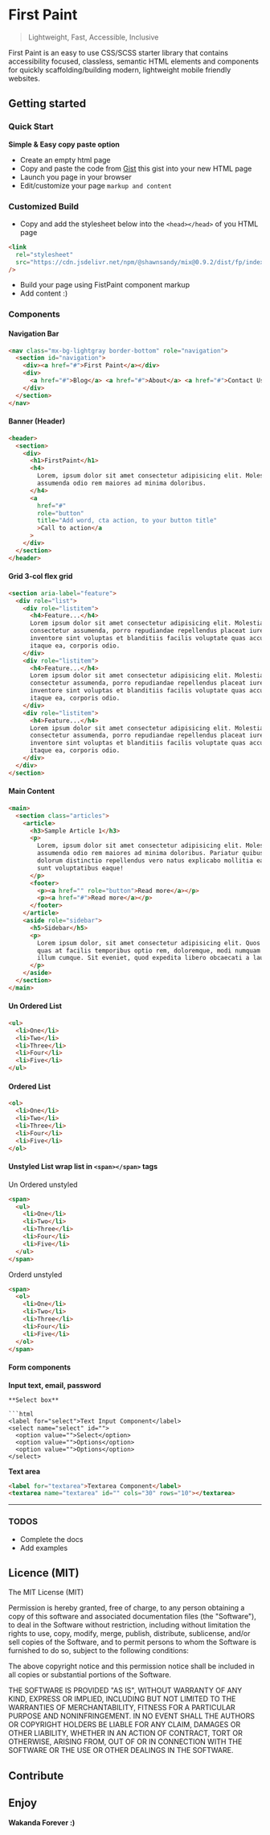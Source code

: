 # First Paint

> Lightweight, Fast, Accessible, Inclusive

First Paint is an easy to use CSS/SCSS starter library that contains accessibility focused, classless, semantic HTML elements and components for quickly scaffolding/building modern, lightweight mobile friendly websites.

## Getting started

### Quick Start

**Simple & Easy copy paste option**

- Create an empty html page
- Copy and paste the code from [Gist](https://gist.github.com/shawn-sandy/0be9ce998760ec2193e31ac1d7ae2e85) this gist into your new HTML page
- Launch you page in your browser
- Edit/customize your page `markup and content`

### Customized Build

- Copy and add the stylesheet below into the `<head></head>` of you HTML page

```html
<link
  rel="stylesheet"
  src="https://cdn.jsdelivr.net/npm/@shawnsandy/mix@0.9.2/dist/fp/index.css"
/>
```

- Build your page using FistPaint component markup
- Add content :)

### Components

#### Navigation Bar

```html
<nav class="mx-bg-lightgray border-bottom" role="navigation">
  <section id="navigation">
    <div><a href="#">First Paint</a></div>
    <div>
      <a href="#">Blog</a> <a href="#">About</a> <a href="#">Contact Us</a>
    </div>
  </section>
</nav>
```

#### Banner (Header)

```html
<header>
  <section>
    <div>
      <h1>FirstPaint</h1>
      <h4>
        Lorem, ipsum dolor sit amet consectetur adipisicing elit. Molestiae
        assumenda odio rem maiores ad minima doloribus.
      </h4>
      <a
        href="#"
        role="button"
        title="Add word, cta action, to your button title"
        >Call to action</a
      >
    </div>
  </section>
</header>
```

#### Grid 3-col flex grid

```html
<section aria-label="feature">
  <div role="list">
    <div role="listitem">
      <h4>Feature...</h4>
      Lorem ipsum dolor sit amet consectetur adipisicing elit. Molestias
      consectetur assumenda, porro repudiandae repellendus placeat iure officia
      inventore sint voluptas et blanditiis facilis voluptate quas accusamus
      itaque ea, corporis odio.
    </div>
    <div role="listitem">
      <h4>Feature...</h4>
      Lorem ipsum dolor sit amet consectetur adipisicing elit. Molestias
      consectetur assumenda, porro repudiandae repellendus placeat iure officia
      inventore sint voluptas et blanditiis facilis voluptate quas accusamus
      itaque ea, corporis odio.
    </div>
    <div role="listitem">
      <h4>Feature...</h4>
      Lorem ipsum dolor sit amet consectetur adipisicing elit. Molestias
      consectetur assumenda, porro repudiandae repellendus placeat iure officia
      inventore sint voluptas et blanditiis facilis voluptate quas accusamus
      itaque ea, corporis odio.
    </div>
  </div>
</section>
```

#### Main Content

```html
<main>
  <section class="articles">
    <article>
      <h3>Sample Article 1</h3>
      <p>
        Lorem, ipsum dolor sit amet consectetur adipisicing elit. Molestiae
        assumenda odio rem maiores ad minima doloribus. Pariatur quibusdam
        dolorum distinctio repellendus vero natus explicabo mollitia ea, nemo
        sunt voluptatibus eaque!
      </p>
      <footer>
        <p><a href="" role="button">Read more</a></p>
        <p><a href="#">Read more</a></p>
      </footer>
    </article>
    <aside role="sidebar">
      <h5>Sidebar</h5>
      <p>
        Lorem ipsum dolor, sit amet consectetur adipisicing elit. Quos error,
        quas at facilis temporibus optio rem, doloremque, modi numquam commodi
        illum cumque. Sit eveniet, quod expedita libero obcaecati a laudantium.
      </p>
    </aside>
  </section>
</main>
```

#### Un Ordered List

```html
<ul>
  <li>One</li>
  <li>Two</li>
  <li>Three</li>
  <li>Four</li>
  <li>Five</li>
</ul>
```

#### Ordered List

```html
<ol>
  <li>One</li>
  <li>Two</li>
  <li>Three</li>
  <li>Four</li>
  <li>Five</li>
</ol>
```

#### Unstyled List wrap list in `<span></span>` tags

Un Ordered unstyled

```html
<span>
  <ul>
    <li>One</li>
    <li>Two</li>
    <li>Three</li>
    <li>Four</li>
    <li>Five</li>
  </ul>
</span>
```

Orderd unstyled

```html
<span>
  <ol>
    <li>One</li>
    <li>Two</li>
    <li>Three</li>
    <li>Four</li>
    <li>Five</li>
  </ol>
</span>
```

#### Form components

**Input text, email, password**

````
**Select box**

```html
<label for="select">Text Input Component</label>
<select name="select" id="">
  <option value="">Select</option>
  <option value="">Options</option>
  <option value="">Options</option>
</select>
````

**Text area**

```html
<label for="textarea">Textarea Component</label>
<textarea name="textarea" id="" cols="30" rows="10"></textarea>
```

---

### TODOS

- Complete the docs
- Add examples

## Licence (MIT)

The MIT License (MIT)

Permission is hereby granted, free of charge, to any person obtaining a copy of this software and associated documentation files (the "Software"), to deal in the Software without restriction, including without limitation the rights to use, copy, modify, merge, publish, distribute, sublicense, and/or sell copies of the Software, and to permit persons to whom the Software is furnished to do so, subject to the following conditions:

The above copyright notice and this permission notice shall be included in all copies or substantial portions of the Software.

THE SOFTWARE IS PROVIDED "AS IS", WITHOUT WARRANTY OF ANY KIND, EXPRESS OR IMPLIED, INCLUDING BUT NOT LIMITED TO THE WARRANTIES OF MERCHANTABILITY, FITNESS FOR A PARTICULAR PURPOSE AND NONINFRINGEMENT. IN NO EVENT SHALL THE AUTHORS OR COPYRIGHT HOLDERS BE LIABLE FOR ANY CLAIM, DAMAGES OR OTHER LIABILITY, WHETHER IN AN ACTION OF CONTRACT, TORT OR OTHERWISE, ARISING FROM, OUT OF OR IN CONNECTION WITH THE SOFTWARE OR THE USE OR OTHER DEALINGS IN THE SOFTWARE.

## Contribute

## Enjoy

**Wakanda Forever :)**

